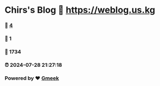 # Chirs's Blog :link: https://weblog.us.kg 
### :page_facing_up: [4](https://weblog.us.kg/tag.html) 
### :speech_balloon: 1 
### :hibiscus: 1734 
### :alarm_clock: 2024-07-28 21:27:18 
### Powered by :heart: [Gmeek](https://github.com/Meekdai/Gmeek)
